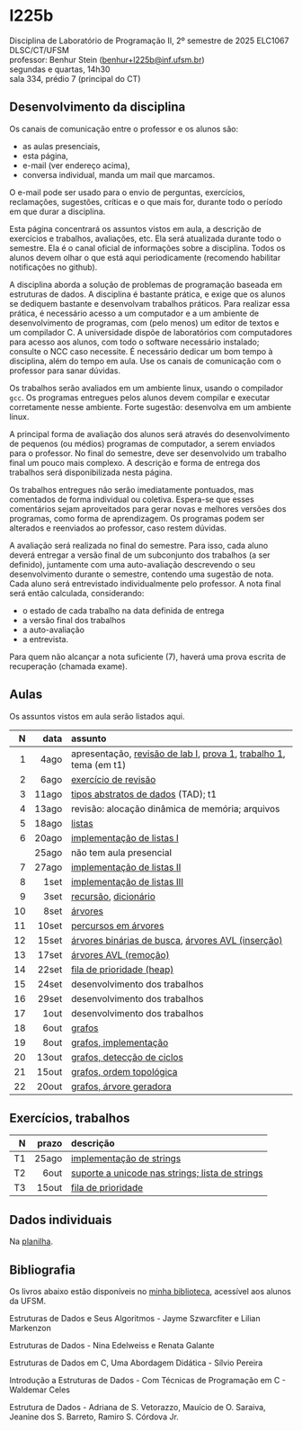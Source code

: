 # l225b

Disciplina de Laboratório de Programação II, 2º semestre de 2025
ELC1067 DLSC/CT/UFSM\
professor: Benhur Stein ([benhur+l225b@inf.ufsm.br](mailto:benhur%2bl225b@inf.ufsm.br))\
segundas e quartas, 14h30\
sala 334, prédio 7 (principal do CT)

## Desenvolvimento da disciplina

Os canais de comunicação entre o professor e os alunos são:
- as aulas presenciais,
- esta página,
- e-mail (ver endereço acima),
- conversa individual, manda um mail que marcamos.

O e-mail pode ser usado para o envio de perguntas, exercícios, reclamações, sugestões, críticas e o que mais for, durante todo o período em que durar a disciplina.

Esta página concentrará os assuntos vistos em aula, a descrição de exercícios e trabalhos, avaliações, etc. Ela será atualizada durante todo o semestre. Ela é o canal oficial de informações sobre a disciplina. Todos os alunos devem olhar o que está aqui periodicamente (recomendo habilitar notificações no github).

A disciplina aborda a solução de problemas de programação baseada em estruturas de dados.
A disciplina é bastante prática, e exige que os alunos se dediquem bastante e desenvolvam trabalhos práticos.
Para realizar essa prática, é necessário acesso a um computador e a um ambiente de desenvolvimento de programas, com (pelo menos) um editor de textos e um compilador C.
A universidade dispõe de laboratórios com computadores para acesso aos alunos, com todo o software necessário instalado; consulte o NCC caso necessite.
É necessário dedicar um bom tempo à disciplina, além do tempo em aula. 
Use os canais de comunicação com o professor para sanar dúvidas.

Os trabalhos serão avaliados em um ambiente linux, usando o compilador `gcc`. Os programas entregues pelos alunos devem compilar e executar corretamente nesse ambiente.
Forte sugestão: desenvolva em um ambiente linux.

A principal forma de avaliação dos alunos será através do desenvolvimento de pequenos (ou médios) programas de computador, a serem enviados para o professor. No final do semestre, deve ser desenvolvido um trabalho final um pouco mais complexo.
A descrição e forma de entrega dos trabalhos será disponibilizada nesta página.

Os trabalhos entregues não serão imediatamente pontuados, mas comentados de forma individual ou coletiva.
Espera-se que esses comentários sejam aproveitados para gerar novas e melhores versões dos programas, como forma de aprendizagem. 
Os programas podem ser alterados e reenviados ao professor, caso restem dúvidas.

A avaliação será realizada no final do semestre.
Para isso, cada aluno deverá entregar a versão final de um subconjunto dos trabalhos (a ser definido), juntamente com uma auto-avaliação descrevendo o seu desenvolvimento durante o semestre, contendo uma sugestão de nota.
Cada aluno será entrevistado individualmente pelo professor. A nota final será então calculada, considerando:
- o estado de cada trabalho na data definida de entrega
- a versão final dos trabalhos
- a auto-avaliação
- a entrevista.

Para quem não alcançar a nota suficiente (7), haverá uma prova escrita de recuperação (chamada exame).

##  Aulas 

Os assuntos vistos em aula serão listados aqui.

|    N |   data | assunto
| ---: | -----: | :--------
|    1 |   4ago | apresentação, [revisão de lab I](Assuntos/lab1.md), [prova 1](Complementos/r1.md), [trabalho 1](Trabalhos/t1), tema (em t1)
|    2 |   6ago | [exercício de revisão](Aulas/a2.md)
|    3 |  11ago | [tipos abstratos de dados](Assuntos/tad.md) (TAD); t1
|    4 |  13ago | revisão: alocação dinâmica de memória; arquivos
|    5 |  18ago | [listas](Assuntos/listas.md)
|    6 |  20ago | [implementação de listas I](Assuntos/listas.md)
|      |  25ago | não tem aula presencial
|    7 |  27ago | [implementação de listas II](Assuntos/listas.md)
|    8 |   1set | [implementação de listas III](Assuntos/listas.md)
|    9 |   3set | [recursão](Assuntos/recursao.md), [dicionário](Assuntos/dicionario.md)
|   10 |   8set | [árvores](Assuntos/arvores.md)
|   11 |  10set | [percursos em árvores](Assuntos/arvores.md)
|   12 |  15set | [árvores binárias de busca](Assuntos/arvores.md), [árvores AVL (inserção)](Assuntos/avl.md)
|   13 |  17set | [árvores AVL (remoção)](Assuntos/avl.md)
|   14 |  22set | [fila de prioridade (heap)](Assuntos/heap.md)
|   15 |  24set | desenvolvimento dos trabalhos
|   16 |  29set | desenvolvimento dos trabalhos
|   17 |   1out | desenvolvimento dos trabalhos
|   18 |   6out | [grafos](Assuntos/grafos.md)
|   19 |   8out | [grafos, implementação](Assuntos/grafos.md#implementação-de-grafos)
|   20 |  13out | [grafos, detecção de ciclos](Assuntos/grafos.md#detecção-de-ciclos)
|   21 |  15out | [grafos, ordem topológica](Assuntos/grafos.md#ordem-topológica)
|   22 |  20out | [grafos, árvore geradora](Assuntos/grafos.md#árvore-geradora)


## Exercícios, trabalhos

|     N |     prazo | descrição
| ----: | --------: | :-----------
|    T1 |     25ago | [implementação de strings](Trabalhos/t1)
|    T2 |      6out | [suporte a unicode nas strings; lista de strings](Trabalhos/t2)
|    T3 |     15out | [fila de prioridade](Trabalhos/t3)

## Dados individuais

Na [planilha](https://docs.google.com/spreadsheets/d/1xBdLXID03J-N9uPoaCywutAShOdyLN_fFFh9HcTSQA0/edit?usp=sharing).

## Bibliografia

Os livros abaixo estão disponíveis no [minha biblioteca](https://www.ufsm.br/orgaos-suplementares/biblioteca/e-books-2/), acessível aos alunos da UFSM.

Estruturas de Dados e Seus Algoritmos - Jayme Szwarcfiter e Lilian Markenzon

Estruturas de Dados - Nina Edelweiss e Renata Galante

Estruturas de Dados em C, Uma Abordagem Didática - Sílvio Pereira

Introdução a Estruturas de Dados - Com Técnicas de Programação em C - Waldemar Celes

Estrutura de Dados - Adriana de S. Vetorazzo, Mauício de O. Saraiva, Jeanine dos S. Barreto, Ramiro S. Córdova Jr.
